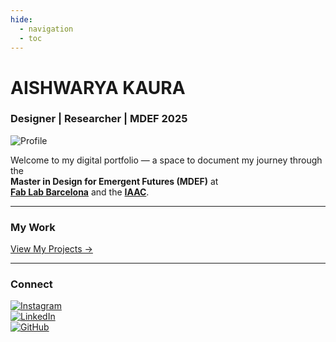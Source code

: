 ```yaml
---
hide:
  - navigation
  - toc
---
```


<div class="landing-fullscreen">

# AISHWARYA KAURA
### Designer | Researcher | MDEF 2025

<img src="images/Profile Shot 2.png" alt="Profile" class="profile-img">

Welcome to my digital portfolio — a space to document my journey through the  
**Master in Design for Emergent Futures (MDEF)** at  
[**Fab Lab Barcelona**](https://fablabbcn.org) and the [**IAAC**](https://iaac.net/).

---

### My Work
[View My Projects →](project/project.md)

---

### Connect
[![Instagram](https://img.shields.io/badge/Instagram-%23E4405F?style=for-the-badge&logo=instagram&logoColor=white)](https://instagram.com/)  
[![LinkedIn](https://img.shields.io/badge/LinkedIn-%230A66C2?style=for-the-badge&logo=linkedin&logoColor=white)](https://linkedin.com/)  
[![GitHub](https://img.shields.io/badge/GitHub-%23181717?style=for-the-badge&logo=github&logoColor=white)](https://github.com/)

</div>

